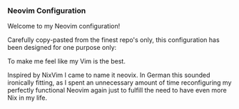 ### Neovim Configuration

Welcome to my Neovim configuration!

Carefully copy-pasted from the finest repo's only, this configuration has been designed for one purpose only:

To make me feel like my Vim is the best.

Inspired by NixVim I came to name it neovix. In German this sounded ironically
fitting, as I spent an unnecessary amount of time reconfiguring my perfectly
functional Neovim again just to fulfill the need to have even more Nix in my
life.
